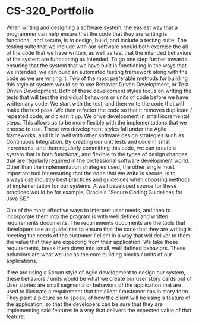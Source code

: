 # CS-320_Portfolio

When writing and designing a software system, the easiest way that a programmer can help ensure that the code that they are writing is functional, and secure, is to design, build, and include a testing suite. The testing suite that we include with our software should both exercise the all of the code that we have written, as well as test that the intended behaviors of the system are functioning as intended. To go one step further towards ensuring that the system that we have built is functioning in the ways that we intended, we can build an automated testing framework along with the code as we are writing it. Two of the most preferable methods for building this style of system would be to use Behavior Driven Development, or Test Driven Development. Both of these development styles focus on writing the tests that will test the individual behaviors or units of code before we have written any code. We start with the test, and then write the code that will make the test pass. We then refactor the code so that it removes duplicate / repeated code, and clean it up. We drive development in small incremental steps. This allows us to be more flexible with the implementations that we choose to use. These two development styles fall under the Agile frameworks, and fit in well with other software design strategies such as Continuous Integration. By creating our unit tests and code in small increments, and then regularly committing this code, we can create a system that is both functional, and flexible to the types of design changes that are regularly required in the professional software development world. Other than the implementation strategies used, the other single most important tool for ensuring that the code that we write is secure, is to always use industry best practices and guidelines when choosing methods of implementation for our systems. A well developed source for these practices would be for example, Oracle's "Secure Coding Guidelines for Java SE." 

One of the most effective ways to interpret user needs, and then to incorporate them into the program is with well defined and written requirements documents. The requirements documents are the tools that developers use as guidelines to ensure that the code that they are writing is meeting the needs of the customer / client in a way that will deliver to them the value that they are expecting from their application. We take these requirements, break them down into small, well defined behaviors. These behaviors are what we use as the core building blocks / units of our applications. 

If we are using a Scrum style of Agile development to design our system, these behaviors / units would be what we create our user story cards out of. User stories are small segments or behaviors of the application that are used to illustrate a requirement that the client / customer has in story form. They paint a picture so to speak, of how the client will be using a feature of the application, so that the developers can be sure that they are implementing said features in a way that delivers the expected value of that feature.
